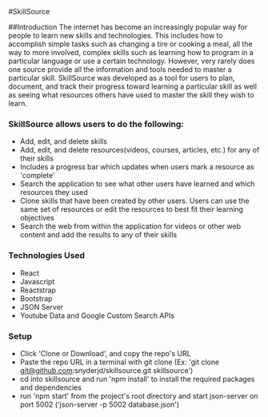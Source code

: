 #SkillSource

##Introduction
The internet has become an increasingly popular way for people to learn new skills and technologies. This includes how to accomplish simple tasks such as changing a tire or cooking a meal, all the way to more involved, complex skills such as learning how to program in a particular language or use a certain technology. However, very rarely does one source provide all the information and tools needed to master a particular skill. SkillSource was developed as a tool for users to plan, document, and track their progress toward learning a particular skill as well as seeing what resources others have used to master the skill they wish to learn.

### SkillSource allows users to do the following:
* Add, edit, and delete skills
* Add, edit, and delete resources(videos, courses, articles, etc.) for any of their skills
* Includes a progress bar which updates when users mark a resource as 'complete'
* Search the application to see what other users have learned and which resources they used
* Clone skills that have been created by other users. Users can use the same set of resources or edit the resources to best fit their learning objectives
* Search the web from within the application for videos or other web content and add the results to any of their skills

### Technologies Used
* React
* Javascript
* Reactstrap
* Bootstrap
* JSON Server
* Youtube Data and Google Custom Search APIs

### Setup
* Click 'Clone or Download', and copy the repo's URL
* Paste the repo URL in a terminal with git clone (Ex: 'git clone git@github.com:snyderjd/skillsource.git skillsource')
* cd into skillsource and run 'npm install' to install the required packages and dependencies
* run 'npm start' from the project's root directory and start json-server on port 5002 ('json-server -p 5002 database.json')



